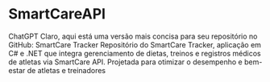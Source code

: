# SmartCareAPI
 ChatGPT Claro, aqui está uma versão mais concisa para seu repositório no GitHub:  SmartCare Tracker Repositório do SmartCare Tracker, aplicação em C# e .NET que integra gerenciamento de dietas, treinos e registros médicos de atletas via SmartCare API. Projetada para otimizar o desempenho e bem-estar de atletas e treinadores
